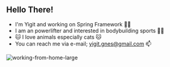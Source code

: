 ## Hello There!

* I'm Yigit and working on Spring Framework :raising_hand_man:
* I am an powerlifter and interested in bodybuilding sports :weight_lifting_man: ​
* :cat: ​I love animals especially cats :cat:
* You can reach me via e-mail; yigit.gnes@gmail.com :mailbox:

![working-from-home-large](https://user-images.githubusercontent.com/84538553/133979122-f79e1cc3-40c6-48e7-b84b-9fa058182311.gif)

